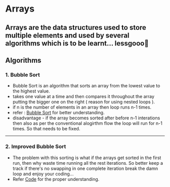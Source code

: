 # Arrays
Arrays are the data structures used to store multiple elements and used by several algorithms which is to be learnt... lessgooo🥳
--- 

## Algorithms

### 1. Bubble Sort
- Bubble Sort is an algorithm that sorts an array from the lowest value to the highest value.
- takes one value at a time and then compares it throughout the array putting the bigger one on the right ( reason for using nested loops ). 
- if n is the number of elements in an array then loop runs n-1 times. 
- refer : [Bubble Sort](https://www.w3schools.com/dsa/dsa_algo_bubblesort.php) for better understanding. 
- disadvantage - if the array becomes sorted after before n-1 interations then also as per the conventional alogirthm flow the loop will run for n-1 times. So that needs to be fixed.

---

### 2. Improved Bubble Sort
- The problem with this sorting is what if the arrays get sorted in the first run, then why waste time running all the rest iterations. So better keep a track if there's no swapping in one complete iteration break the damn loop and enjoy your coding...
- Refer [Code](dsa-dojo/practice/arrays/improved_bubble_sort.c) for the proper understanding.